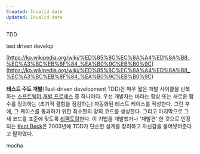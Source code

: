 ```yaml
---
Created: Invalid date
Updated: Invalid date
---
```

TDD

test driven develop

[https://ko.wikipedia.org/wiki/%ED%85%8C%EC%8A%A4%ED%8A%B8_%EC%A3%BC%EB%8F%84_%EA%B0%9C%EB%B0%9C](https://ko.wikipedia.org/wiki/%ED%85%8C%EC%8A%A4%ED%8A%B8_%EC%A3%BC%EB%8F%84_%EA%B0%9C%EB%B0%9C)

**테스트 주도 개발**(Test-driven development TDD)은 매우 짧은 개발 사이클을 반복하는 [소프트웨어 개발 프로세스](https://ko.wikipedia.org/wiki/%EC%86%8C%ED%94%84%ED%8A%B8%EC%9B%A8%EC%96%B4_%EA%B0%9C%EB%B0%9C_%ED%94%84%EB%A1%9C%EC%84%B8%EC%8A%A4) 중 하나이다. 우선 개발자는 바라는 향상 또는 새로운 함수를 정의하는 (초기적 결함을 점검하는) 자동화된 테스트 케이스를 작성한다. 그런 후에, 그 케이스를 통과하기 위한 최소한의 양의 코드를 생성한다. 그리고 마지막으로 그 새 코드를 표준에 맞도록 [리팩토링](https://ko.wikipedia.org/wiki/%EB%A6%AC%ED%8C%A9%ED%86%A0%EB%A7%81)한다. 이 기법을 개발했거나 '재발견' 한 것으로 인정되는 [Kent Beck](https://en.wikipedia.org/wiki/Kent_Beck)은 2003년에 TDD가 단순한 설계를 장려하고 자신감을 불어넣어준다고 말하였다.

mocha
